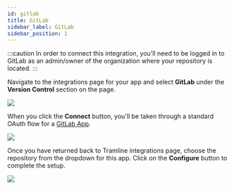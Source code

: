 ```yaml
---
id: gitlab
title: GitLab
sidebar_label: GitLab
sidebar_position: 1
---
```


:::caution
In order to connect this integration, you'll need to be logged in to GitLab as an admin/owner of the organization where your repository is located.
:::

Navigate to the integrations page for your app and select __GitLab__ under the __Version Control__ section on the page.

![](/img/gitlab-integration.png)

When you click the __Connect__ button, you'll be taken through a standard OAuth flow for a [GitLab App](https://docs.gitlab.com/api/oauth2).

![](/img/connect-gitlab-flow.png)

Once you have returned back to Tramline integrations page, choose the repository from the dropdown for this app. Click on the __Configure__ button to complete the setup.

![](/img/select-repo.png)
